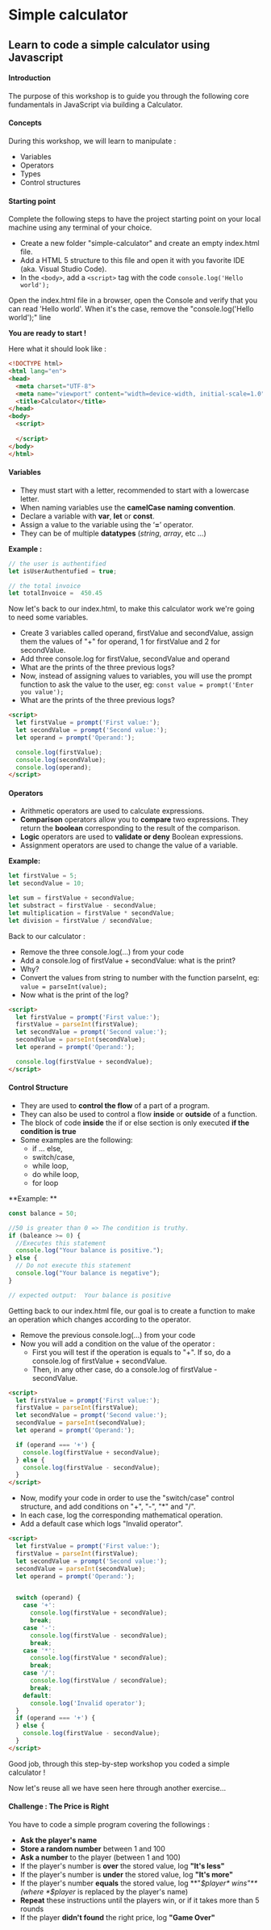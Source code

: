 # Simple calculator

## Learn to code a simple calculator using Javascript

#### Introduction

The purpose of this workshop is to guide you through the following core fundamentals in JavaScript via building a Calculator.

#### Concepts

During this workshop, we will learn to manipulate :

* Variables
* Operators
* Types
* Control structures

#### Starting point

Complete the following steps to have the project starting point on your local machine using any terminal of your choice.

* Create a new folder "simple-calculator" and create an empty index.html file.
* Add a HTML 5 structure to this file and open it with you favorite IDE (aka. Visual Studio Code).
* In the `<body>`, add a `<script>` tag with the code `console.log('Hello world');`

Open the index.html file in a browser, open the Console and verify that you can read 'Hello world'. When it's the case, remove the "console.log('Hello world');" line

**You are ready to start !**

Here what it should look like :

```html
<!DOCTYPE html>
<html lang="en">
<head>
  <meta charset="UTF-8">
  <meta name="viewport" content="width=device-width, initial-scale=1.0">
  <title>Calculator</title>
</head>
<body>
  <script>
    
  </script>  
</body>
</html>
```

#### Variables

* They must start with a letter, recommended to start with a lowercase letter.
* When naming variables use the **camelCase naming convention**.
* Declare a variable with **var**, **let** or **const**.
* Assign a value to the variable using the ‘**=**’ operator.
* They can be of multiple **datatypes** (*string*, *array*, etc …)

**Example :**

```Javascript
// the user is authentified
let isUserAuthentufied = true;

// the total invoice
let totalInvoice =  450.45
```

Now let's back to our index.html, to make this calculator work we're going to need some variables.

* Create 3 variables called operand, firstValue and secondValue, assign them the values of "+" for operand, 1 for firstValue and 2 for secondValue.
* Add three console.log for firstValue, secondValue and operand 
* What are the prints of the three previous logs?
* Now, instead of assigning values to variables, you will use the prompt function to ask the value to the user, eg: `const value = prompt('Enter you value');`
* What are the prints of the three previous logs?



```Html
<script>
  let firstValue = prompt('First value:');
  let secondValue = prompt('Second value:');
  let operand = prompt('Operand:');

  console.log(firstValue);
  console.log(secondValue);
  console.log(operand);
</script>
```

#### Operators

* Arithmetic operators are used to calculate expressions.
* **Comparison** operators allow you to **compare** two expressions. They return the **boolean** corresponding to the result of the comparison.
* **Logic** operators are used to **validate or deny** Boolean expressions.
* Assignment operators are used to change the value of a variable.

**Example:**

```Javascript
let firstValue = 5;
let secondValue = 10;

let sum = firstValue + secondValue;
let substract = firstValue - secondValue;
let multiplication = firstValue * secondValue;
let division = firstValue / secondValue;
```

Back to our calculator :

* Remove the three console.log(...) from your code
* Add a console.log of firstValue + secondValue: what is the print?
* Why?
* Convert the values from string to number with the function parseInt, eg: `value = parseInt(value);`
* Now what is the print of the log?

```html
<script>
  let firstValue = prompt('First value:');
  firstValue = parseInt(firstValue);
  let secondValue = prompt('Second value:');
  secondValue = parseInt(secondValue);
  let operand = prompt('Operand:');

  console.log(firstValue + secondValue);
</script>
```


#### Control Structure

* They are used to **control the flow** of a part of a program.
* They can also be used to control a flow **inside** or **outside** of a function.
* The block of code **inside** the if or else section is only executed **if the condition is true**
* Some examples are the following: 
  * if … else, 
  * switch/case,
  * while loop,
  * do while loop,
  * for loop

**Example: **
```javascript
const balance = 50;

//50 is greater than 0 => The condition is truthy.
if (baleance >= 0) {
  //Executes this statement
  console.log("Your balance is positive.");
} else {
  // Do not execute this statement
  console.log("Your balance is negative");
}

// expected output:  Your balance is positive
```

Getting back to our index.html file, our goal is to create a function to make an operation which changes according to the operator.

* Remove the previous console.log(...) from your code
* Now you will add a condition on the value of the operator : 
  * First you will test if the operation is equals to "+". If so, do a console.log of firstValue + secondValue.
  * Then, in any other case, do a console.log of firstValue - secondValue.

```html
<script>
  let firstValue = prompt('First value:');
  firstValue = parseInt(firstValue);
  let secondValue = prompt('Second value:');
  secondValue = parseInt(secondValue);
  let operand = prompt('Operand:');

  if (operand === '+') {
    console.log(firstValue + secondValue);
  } else {
    console.log(firstValue - secondValue);
  }
</script>
```


* Now, modify your code in order to use the "switch/case" control structure, and add conditions on "+", "-", "*" and "/".
* In each case, log the corresponding mathematical operation.
* Add a default case which logs "Invalid operator".

```html
<script>
  let firstValue = prompt('First value:');
  firstValue = parseInt(firstValue);
  let secondValue = prompt('Second value:');
  secondValue = parseInt(secondValue);
  let operand = prompt('Operand:');


  switch (operand) {
    case '+':
      console.log(firstValue + secondValue);
      break;
    case '-':
      console.log(firstValue - secondValue);
      break;
    case '*':
      console.log(firstValue * secondValue);
      break;
    case '/':
      console.log(firstValue / secondValue);
      break;
    default:
      console.log('Invalid operator');
  }
  if (operand === '+') {
  } else {
    console.log(firstValue - secondValue);
  }
</script>
```

Good job, through this step-by-step workshop you coded a simple calculator !

Now let's reuse all we have seen here through another exercise...

#### Challenge : The Price is Right

You have to code a simple program covering the followings :
* **Ask the player's name**
* **Store a random number** between 1 and 100
* **Ask a number** to the player (between 1 and 100)
* If the player's number is **over** the stored value, log **"It's less"**
* If the player's number is **under** the stored value, log **"It's more"**
* If the player's number **equals** the stored value, log **"*$player* wins"** (where *$player* is replaced by the player's name)
* **Repeat** these instructions until the players win, or if it takes more than 5 rounds
*  If the player **didn't found** the right price, log **"Game Over"**
